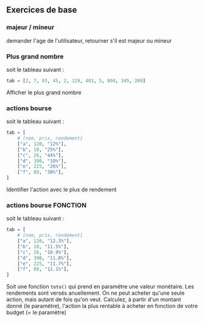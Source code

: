 ## Exercices de base

### majeur / mineur
demander l'age de l'utilisateur, retourner s'il est majeur ou mineur

### Plus grand nombre
soit le tableau suivant : 

```python
tab = [2, 7, 93, 45, 2, 129, 403, 5, 894, 345, 209]
```

Afficher le plus grand nombre


### actions bourse
soit le tableau suivant : 

```python
tab = [
    # [nom, prix, rendement]
    ["a", 120, "12%"],
    ["b", 10, "25%"],
    ["c", 26, "44%"],
    ["d", 390, "10%"],
    ["e", 225, "26%"],
    ["f", 89, "38%"],
]
```

Identifier l'action avec le plus de rendement

### actions bourse FONCTION
soit le tableau suivant : 

```python
tab = [
    # [nom, prix, rendement]
    ["a", 120, "12.3%"],
    ["b", 10, "11.5%"],
    ["c", 26, "10.9%"],
    ["d", 390, "11.8%"],
    ["e", 225, "11.7%"],
    ["f", 89, "12.1%"],
]
```

Soit une fonction ```toto()``` qui prend en paramètre une valeur monétaire.
Les rendements sont versés anuellement.
On ne peut acheter qu'une seule action, mais autant de fois qu'on veut.
Calculez, à partir d'un montant donné (le paramètre), l'action la plus rentable à acheter en fonction de votre budget (= le paramètre)